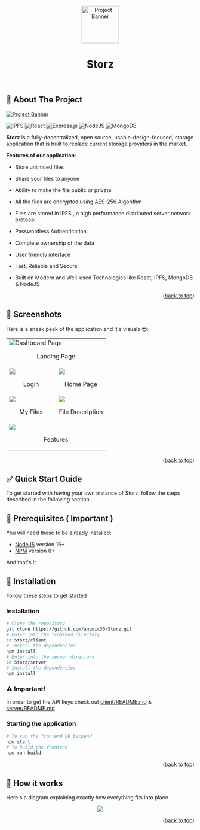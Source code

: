<div id="top"></div>

<!-- PROJECT Intro -->
<br />
<div align="center">
  <a href="https://storz-test.pages.dev/" target="_blank">
    <img src="https://user-images.githubusercontent.com/63467479/184531915-9a37c1d8-3e2f-43f6-930a-0e483fc72ed3.png" alt="Project Banner" height="100">
  </a>
    <h1>Storz</h1>
    
</div>

<br>




<!-- ABOUT THE PROJECT -->

## 💁 About The Project

<a href="https://storz-test.pages.dev/" target="_blank">
    <img src="https://user-images.githubusercontent.com/63467479/184687815-c14ae141-f0a7-4c1a-b907-c2f823407758.png" alt="Project Banner">
</a>
<br>

<!-- PROJECT SHIELDS -->
![IPFS](https://user-images.githubusercontent.com/63467479/184534037-ceed5443-f4fb-4afd-8c12-4c628a3c45b4.png)
![React](https://img.shields.io/badge/react-%2320232a.svg?style=for-the-badge&logo=react&logoColor=%2361DAFB)
![Express.js](https://img.shields.io/badge/express.js-%23404d59.svg?style=for-the-badge&logo=express&logoColor=%2361DAFB)
![NodeJS](https://img.shields.io/badge/node.js-6DA55F?style=for-the-badge&logo=node.js&logoColor=white)
![MongoDB](https://img.shields.io/badge/MongoDB-%234ea94b.svg?style=for-the-badge&logo=mongodb&logoColor=white)


**Storz** is a fully-decentralized, open source, usable-design-focused, storage application that is built to replace current storage providers in the market. 

**Features of our application**:



- Store unlimited files
- Share your files to anyone
- Ability to make the file public or private
- All the files are encrypted using AES-256 Algorithm
- Files are stored in IPFS , a high performance distributed server network protocol
- Passwordless Authentication

- Complete ownership of the data
- User friendly interface
- Fast, Reliable and Secure 
- Built on Modern and Well-used Technologies like React, IPFS, MongoDB & NodeJS



<p align="right">(<a href="#top">back to top</a>)</p>

## 📸 Screenshots

Here is a sneak peek of the application and it's visuals 😍:

<table>
    <tr>
        <td colspan="2">
            <img src="https://user-images.githubusercontent.com/63467479/184687795-c794e77d-c24c-4ea0-8a68-b701d6e970eb.png" alt="Dashboard Page" />
            <br />
            <p align="center">Landing Page</p>
        </td>
    </tr>
    <tr>
        <td width="50%">
            <img src="https://user-images.githubusercontent.com/63467479/184688016-909c4d23-b51d-4082-a748-14b4fad97f71.png" />
            <br />
            <p align="center">Login</p></td>
        <td width="50%">
            <img src="https://user-images.githubusercontent.com/63467479/184687806-94dd6a38-2174-44e5-9e40-8f00e51e0e02.png" />
            <br />
            <p align="center">Home Page</p></td>
    </tr>
    <tr>
        <td width="50%">
            <img src="https://user-images.githubusercontent.com/63467479/184687813-62c1b27e-46de-42da-97ee-e0df4feea526.png" />
            <br />
            <p align="center">My Files</p></td>
        <td width="50%">
            <img src="https://user-images.githubusercontent.com/63467479/184687810-42e14eec-4ebb-426f-9c81-74d294ddd564.png" />
            <br />
            <p align="center">File Description</p></td>
    </tr>
    <tr>
        <td colspan="2">
            <img src="https://user-images.githubusercontent.com/63467479/184687804-d1890a0d-a040-4666-b01e-01b9506ab5fa.png" />
            <br />
            <p align="center">Features</p>
        </td>
    </tr>
</table>


<p align="right">(<a href="#top">back to top</a>)</p>


<!-- GETTING STARTED -->

## ✅ Quick Start Guide

To get started with having your own instance of Storz, follow the steps described in the following section

## 💯 Prerequisites ( Important )

You will need these to be already installed:

- [NodeJS](https://nodejs.org/) version 16+ 
- [NPM](https://npmjs.com/) version 8+

And that's it

## 💾 Installation

Follow these steps to get started

### Installation

```bash
# Clone the repository
git clone https://github.com/anomic30/Storz.git
# Enter into the frontend directory
cd Storz/client
# Install the dependencies
npm install
# Enter into the server directory
cd Storz/server
# Install the dependencies
npm install
```
### ⚠️ Important!
In order to get the API keys check out [client/README.md](./client/README.md) & [server/README.md](./server/README.md) 

### Starting the application

```bash
# To run the frontend OR backend
npm start
# To build the frontend
npm run build
```

<p align="right">(<a href="#top">back to top</a>)</p>


## 📐 How it works

Here's a diagram explaining exactly how everything fits into place

<div align="center">
<img src="https://user-images.githubusercontent.com/63467479/184536345-bc2db979-1a97-4770-825b-a99ccb08384d.png" />

</div>

<p align="right">(<a href="#top">back to top</a>)</p>


